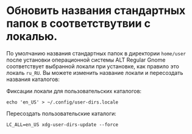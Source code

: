 # Обновить названия стандартных папок в соответствутвии с локалью.

По умолчанию названия стандартных папок в директории `home/user` после установки операционной системы ALT Regular Gnome соответствует выбранной локали при установке, как правило это локаль `ru_RU`. Вы можете изменить название локали и пересоздать названия каталогов:

Фиксации локали для пользовательских каталогов:

```shell
echo 'en_US' > ~/.config/user-dirs.locale
```

Пересоздать пользовательские каталоги:

```shell
LC_ALL=en_US xdg-user-dirs-update --force
```